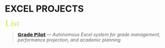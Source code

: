 # EXCEL PROJECTS

[<img src=./images/cw_list.png height=20>](./README.md)

> [**𝗚𝗿𝗮𝗱𝗲 𝗣𝗶𝗹𝗼𝘁**](./Grade_Pilot/README.md)  _— Autonomous Excel system for grade management, performance projection, and academic planning_
